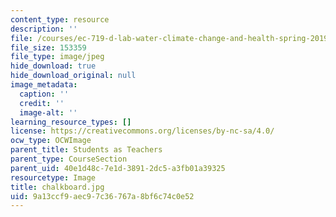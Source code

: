 ```yaml
---
content_type: resource
description: ''
file: /courses/ec-719-d-lab-water-climate-change-and-health-spring-2019/9a13ccf9aec97c36767a8bf6c74c0e52_chalkboard.jpg
file_size: 153359
file_type: image/jpeg
hide_download: true
hide_download_original: null
image_metadata:
  caption: ''
  credit: ''
  image-alt: ''
learning_resource_types: []
license: https://creativecommons.org/licenses/by-nc-sa/4.0/
ocw_type: OCWImage
parent_title: Students as Teachers
parent_type: CourseSection
parent_uid: 40e1d48c-7e1d-3891-2dc5-a3fb01a39325
resourcetype: Image
title: chalkboard.jpg
uid: 9a13ccf9-aec9-7c36-767a-8bf6c74c0e52
---
```

